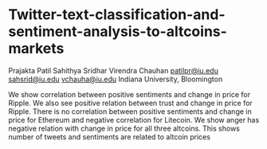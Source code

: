# Twitter-text-classification-and-sentiment-analysis-to-altcoins-markets

Prajakta Patil            Sahithya Sridhar            Virendra Chauhan
patilpr@iu.edu            sahsrid@iu.edu              vchauha@iu.edu
Indiana University, Bloomington


We show correlation between positive sentiments and change in price for Ripple. We also see positive relation between trust and change in price for Ripple. There is no correlation between positive sentiments and change in price for Ethereum and negative correlation for Litecoin. We show anger has negative relation with change in price for all three altcoins. This shows number of tweets and sentiments are related to altcoin prices
